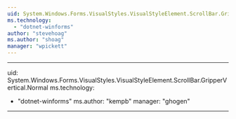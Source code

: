 ```yaml
---
uid: System.Windows.Forms.VisualStyles.VisualStyleElement.ScrollBar.GripperVertical
ms.technology: 
  - "dotnet-winforms"
author: "stevehoag"
ms.author: "shoag"
manager: "wpickett"
---
```


---
uid: System.Windows.Forms.VisualStyles.VisualStyleElement.ScrollBar.GripperVertical.Normal
ms.technology: 
  - "dotnet-winforms"
ms.author: "kempb"
manager: "ghogen"
---
